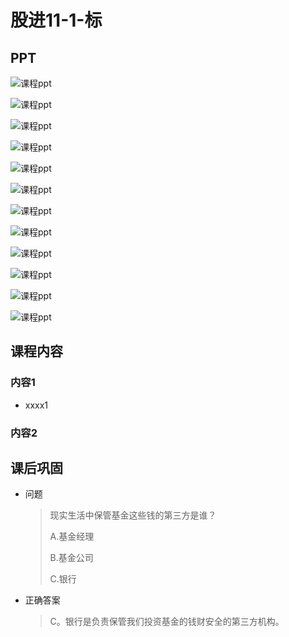 # 股进11-1-标

## PPT

![课程ppt](assets/11-1-1.jpg)

![课程ppt](assets/11-1-2.jpg)

![课程ppt](assets/11-1-3.jpg)

![课程ppt](assets/11-1-4.jpg)

![课程ppt](assets/11-1-5.jpg)

![课程ppt](assets/11-1-6.jpg)

![课程ppt](assets/11-1-7.jpg)

![课程ppt](assets/11-1-8.jpg)

![课程ppt](assets/11-1-9.jpg)

![课程ppt](assets/11-1-10.jpg)

![课程ppt](assets/11-1-11.jpg)

![课程ppt](assets/11-1-12.jpg)

## 课程内容

### 内容1

- xxxx1

  > 

### 内容2

## 课后巩固

- 问题

  > 现实生活中保管基金这些钱的第三方是谁？
  >
  > A.基金经理
  >
  > B.基金公司
  >
  > C.银行

- 正确答案

  > C。银行是负责保管我们投资基金的钱财安全的第三方机构。